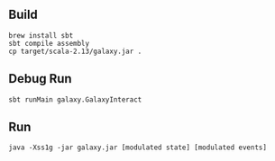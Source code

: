 
## Build

```
brew install sbt
sbt compile assembly
cp target/scala-2.13/galaxy.jar .
```

## Debug Run

```
sbt runMain galaxy.GalaxyInteract
```


## Run

```
java -Xss1g -jar galaxy.jar [modulated state] [modulated events]
```

